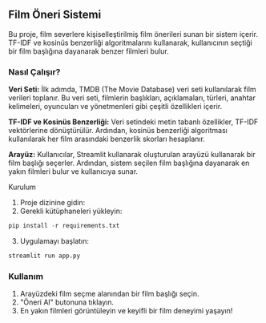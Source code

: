 ## Film Öneri Sistemi
Bu proje, film severlere kişiselleştirilmiş film önerileri sunan bir sistem içerir. TF-IDF ve kosinüs benzerliği algoritmalarını kullanarak, kullanıcının seçtiği bir film başlığına dayanarak benzer filmleri bulur.

### Nasıl Çalışır?
**Veri Seti:** İlk adımda, TMDB (The Movie Database) veri seti kullanılarak film verileri toplanır. Bu veri seti, filmlerin başlıkları, açıklamaları, türleri, anahtar kelimeleri, oyuncuları ve yönetmenleri gibi çeşitli özellikleri içerir.

**TF-IDF ve Kosinüs Benzerliği:** Veri setindeki metin tabanlı özellikler, TF-IDF vektörlerine dönüştürülür. Ardından, kosinüs benzerliği algoritması kullanılarak her film arasındaki benzerlik skorları hesaplanır.

**Arayüz:** Kullanıcılar, Streamlit kullanarak oluşturulan arayüzü kullanarak bir film başlığı seçerler. Ardından, sistem seçilen film başlığına dayanarak en yakın filmleri bulur ve kullanıcıya sunar.

Kurulum
1. Proje dizinine gidin:
2. Gerekli kütüphaneleri yükleyin:

```python
pip install -r requirements.txt
```
3. Uygulamayı başlatın:
```python
streamlit run app.py
```

### Kullanım
1. Arayüzdeki film seçme alanından bir film başlığı seçin.
2. "Öneri Al" butonuna tıklayın.
3. En yakın filmleri görüntüleyin ve keyifli bir film deneyimi yaşayın!
